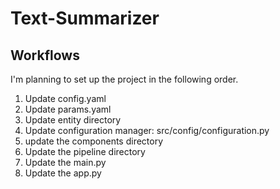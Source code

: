 # Text-Summarizer

## Workflows

I'm planning to set up the project in the following order.
1. Update config.yaml
2. Update params.yaml
3. Update entity directory
4. Update configuration manager: src/config/configuration.py
5. update the components directory
6. Update the pipeline directory
7. Update the main.py
8. Update the app.py
